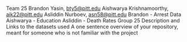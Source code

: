 Team 25 
Brandon Yasin, bty5@pitt.edu
Aishwarya Krishnamoorthy, aik22@pitt.edu
Asliddin Nurboev, asn58@pitt.edu
Brandon - Arrest Data
Aishwarya - Education
Asliddin - Death Rates
Group 25
Description and Links to the datasets used
A one sentence overview of your repository, meant for someone who is not familiar with the project